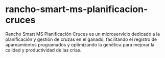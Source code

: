 # rancho-smart-ms-planificacion-cruces
Rancho Smart MS Planificación Cruces es un microservicio dedicado a la planificación y gestión de cruzas en el ganado, facilitando el registro de apareamientos programados y optimizando la genética para mejorar la calidad y productividad de las crías.

